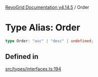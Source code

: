 [RevoGrid Documentation v4.14.5](README.md) / Order

# Type Alias: Order

```ts
type Order: "asc" | "desc" | undefined;
```

## Defined in

[src/types/interfaces.ts:194](https://github.com/revolist/revogrid/blob/395fb64310e6654557393205ff295dbb2f4142c5/src/types/interfaces.ts#L194)

